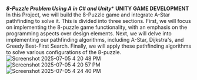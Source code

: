 ****8-Puzzle Problem Using A* in C# and Unity****
**UNITY GAME DEVELOPMENT**
In this Project, we will build the 8-Puzzle game and integrate A-Star pathfinding to solve it. This is divided into three sections. 
First, we will focus on implementing the 8-puzzle game functionality, with an emphasis on the programming aspects over design elements. Next, we will delve into implementing our pathfinding algorithms, including A-Star, Dijkstra's, and Greedy Best-First Search. Finally, we will apply these pathfinding algorithms to solve various configurations of the 8-puzzle.
![Screenshot 2025-07-05 4 20 48 PM](https://github.com/user-attachments/assets/dd299b5a-1244-493b-a8ed-6ed55d7e8730)
![Screenshot 2025-07-05 4 20 57 PM](https://github.com/user-attachments/assets/bcab7f6b-fcd3-4448-a5be-0d0e9f8d3004)
![Screenshot 2025-07-05 4 24 40 PM](https://github.com/user-attachments/assets/c73ffb11-fbed-48c5-8bb1-311f0fed0717)


